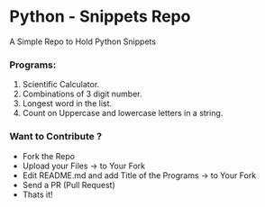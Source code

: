 # Python - Snippets Repo

A Simple Repo to Hold Python Snippets

### Programs:

 1. Scientific Calculator.
 2. Combinations of 3 digit number.
 3. Longest word in the list.
 4. Count on Uppercase and lowercase letters in a string.
### Want to Contribute ?

- Fork the Repo
- Upload your Files -> to Your Fork
- Edit README.md and add Title of the Programs -> to Your Fork
- Send a PR (Pull Request)
- Thats it!
